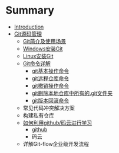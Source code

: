 # Summary

* [Introduction](README.md)
* [Git源码管理](gityuan-ma-guan-li.md)
  * [Git简介及使用场景](gityuan-ma-guan-li/gitshi-yong-chang-jing.md)
  * [Windows安装Git](gityuan-ma-guan-li/windowsan-zhuang-git.md)
  * [Linux安装Git](gityuan-ma-guan-li/linuxan-zhuang-git.md)
  * [Git命令详解](gityuan-ma-guan-li/gitming-ling-xiang-jie.md)
    * [git基本操作命令](gityuan-ma-guan-li/gitming-ling-xiang-jie/gitji-ben-cao-zuo-ming-ling.md)
    * [git远程仓库命令](gityuan-ma-guan-li/gitming-ling-xiang-jie/gityuan-cheng-cang-ku-ming-ling.md)
    * [git撤销操作命令](gityuan-ma-guan-li/gitming-ling-xiang-jie/gitche-xiao-cao-zuo-ming-ling.md)
    * [git删除本地仓库中所有的.git文件夹](gityuan-ma-guan-li/gitming-ling-xiang-jie/gitshan-chu-ben-di-cang-ku-zhong-suo-you-7684-git-wen-jian-jia.md)
    * [git版本回滚命令](gityuan-ma-guan-li/gitming-ling-xiang-jie/git-ban-ben-hui-gun-ming-ling.md)
  * 常见代码冲突解决方案
  * 构建私有仓库
  * [如何利用github/码云进行学习](gityuan-ma-guan-li/ru-he-li-yong-github-ma-yun-jin-xing-xue-xi.md)
    * [github](gityuan-ma-guan-li/ru-he-li-yong-github-ma-yun-jin-xing-xue-xi/github.md)
    * 码云
  * 详解Git-flow企业级开发流程

